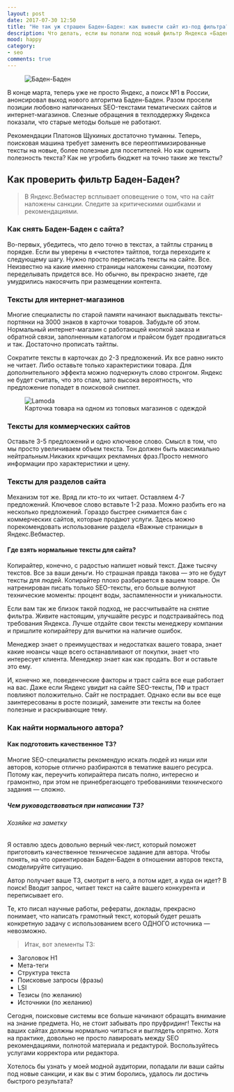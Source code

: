 ```yaml
---
layout: post
date: 2017-07-30 12:50
title: "Не так уж страшен Баден-Баден: как вывести сайт из-под фильтра?"
description: Что делать, если вы попали под новый фильтр Яндекса «Баден-Баден»? Как проверить его наличие на сайте? Практические рекомендации для владельцев сайтов.
mood: happy
category:
- seo
comments: true
---
```


<figure>
    <img src="http://dubkov.xyz/assets/img/baden-baden.png" alt="Баден-Баден" />
</figure>

В конце марта, теперь уже не просто Яндекс, а поиск №1 в России, анонсировал выход нового алгоритма Баден-Баден. Разом просели позиции любовно напичканных SEO-текстами тематических сайтов и интернет-магазинов. Слезные обращения в техподдержку Яндекса показали, что старые методы больше не работают.

<!--more-->

Рекомендации Платонов Щукиных достаточно туманны. Теперь, поисковая машина требует заменить все переоптимизированные тексты на новые, более полезные для посетителей. Но как оценить полезность текста? Как не угробить бюджет на точно такие же тексты?

## Как проверить фильтр Баден-Баден?

>В Яндекс.Вебмастер всплывает оповещение о том, что на сайт наложены санкции. Следите за критическими ошибками и рекомендациями.

### Как снять Баден-Баден с сайта?

Во-первых, убедитесь, что дело точно в текстах, а тайтлы страниц в порядке. Если вы уверены в «чистоте» тайтлов, тогда переходите к следующему шагу. Нужно просто переписать тексты на сайте. Все. 
Неизвестно на какие именно страницы наложены санкции, поэтому переделывать придется все. Но обычно, вы прекрасно знаете, где умудрились накосячить при размещении контента.

### Тексты для интернет-магазинов

Многие специалисты по старой памяти начинают выкладывать тексты-портянки на 3000 знаков в карточки товаров. Забудьте об этом. Нормальный интернет-магазин с работающей кнопкой заказа и обратной связи, заполненным каталогом и прайсом будет продвигаться и так. Достаточно прописать тайтлы. 

Сократите тексты в карточках до 2-3 предложений. Их все равно никто не читает. Либо оставьте только характеристики товара. 
Для дополнительного эффекта можно подчеркнуть слово стронгом. Яндекс не будет считать, что это спам, зато высока вероятность, что предложение попадет в поисковой сниппет.

<figure>
    <img src="http://dubkov.xyz/assets/img/lamoda.png" alt="Lamoda" />
    <figcaption>Карточка товара на одном из топовых магазинов с одеждой</figcaption>
</figure>

### Тексты для коммерческих сайтов

Оставьте 3-5 предложений и одно ключевое слово. Смысл в том, что мы просто увеличиваем объем текста. Тон должен быть максимально нейтральным.Никаких кричащих рекламных фраз.Просто немного информации про характеристики и цену.

### Тексты для разделов сайта

Механизм тот же. Вряд ли кто-то их читает. Оставляем 4-7 предложений. Ключевое слово вставьте 1-2 раза. Можно разбить его на несколько предложений. 
Гораздо быстрее снимается бан с коммерческих сайтов, которые продают услуги. Здесь можно порекомендовать использование раздела «Важные страницы» в Яндекс.Вебмастер.

#### Где взять нормальные тексты для сайта?

Копирайтер, конечно, с радостью напишет новый текст. Даже тысячу текстов. Все за ваши деньги. Но страшная правда такова — это не будут тексты для людей. Копирайтер плохо разбирается в вашем товаре. Он натренирован писать только SEO-тексты, его больше волнуют технические моменты: процент воды, заспамленности и уникальности.

Если вам так же близок такой подход, не рассчитывайте на снятие фильтра. Живите настоящим, улучшайте ресурс и подстраивайтесь под требования Яндекса. Лучше отдайте свои тексты менеджеру компании и пришлите копирайтеру для вычитки на наличие ошибок. 

Менеджер знает о преимуществах и недостатках вашего товара, знает какие нюансы чаще всего останавливают от покупки, знает что интересует клиента. Менеджер знает как как продать. Вот и оставьте это ему.

И, конечно же, поведенческие факторы и траст сайта все еще работает на вас. Даже если Яндекс увидит на сайте SEO-тексты, ПФ и траст повлияют положительно. Сайт не пострадает. Однако если вы все еще заинтересованы в росте позиций, замените эти тексты на более полезные и раскрывающие тему. 

### Как найти нормального автора?

#### Как подготовить качественное ТЗ?

Многие SEO-специалисты рекомендую искать людей из ниши или авторов, которые отлично разбираются в тематике вашего ресурса. Потому как, переучить копирайтера писать полно, интересно и грамонтно, при этом не принебрегающего требованиями технического задания — сложно.

##### Чем руководствоваться при написании ТЗ?
###### Хозяйке на заметку

Я оставлю здесь довольно верный чек-лист, который поможет приготовить качественное техническое задание для автора. Чтобы понять, на что ориентирован Баден-Баден в отношении авторов текста, смоделируйте ситуацию. 

Автор получает ваше ТЗ, смотрит в него, а потом идет, а куда он идет? В поиск! Вводит запрос, читает текст на сайте вашего конкурента и переписывает его.

Те, кто писал научные работы, рефераты, доклады, прекрасно понимает, что написать грамотный текст, который будет решать конкретную задачу с использованием всего ОДНОГО источника — невозможно.

>Итак, вот элементы ТЗ:

* Заголовок H1
* Мета-теги
* Структура текста
* Поисковые запросы (фразы)
* LSI
* Тезисы (по желанию)
* Источники (по желанию)

Сегодня, поисковые системы все больше начинают обращать внимание на знание предмета. Но, не стоит забывать про пруфридинг! Тексты на ваших сайтах должны нормально читаться и выглядеть опрятно.
Хотя на практике, довольно не просто лавировать между SEO рекомендациями, полнотой материала и редактурой. Воспользуйтесь услугами корректора или редактора.

Хотелось бы узнать у моей модной аудитории, попадали ли ваши сайты под новые санкции, и как вы с этим боролись, удалось ли достичь быстрого результата?

